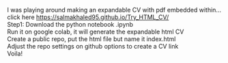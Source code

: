 I was playing around making an expandable CV with pdf embedded within... </br>
click here https://salmakhaled95.github.io/Try_HTML_CV/  </br>
Step1: Download the python notebook .ipynb  </br>
Run it on google colab, it will generate the expandable html CV  </br>
Create a public repo, put the html file but name it index.html  </br>
Adjust the repo settings on github options to create a CV link </br>
Voila! </br>
